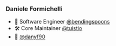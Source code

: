 ### Daniele Formichelli

- 🥄 Software Engineer [@bendingspoons](https://bendingspoons.com/)
- 🛠 Core Maintainer [@tuistio](https://tuist.io/)
- 🥚 [@danyf90](https://twitter.com/danyf90)
